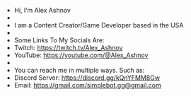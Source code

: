 - Hi, I’m Alex Ashnov
-
- I am a Content Creator/Game Developer based in the USA
-
- Some Links To My Socials Are:
- Twitch: https://twitch.tv/Alex_Ashnov
- YouTube: https://youtube.com/@Alex_Ashnov
-
- You can reach me in multiple ways. Such as:
- Discord Server: https://discord.gg/kQnYFMM8Gw
- Email: https://gmail.com/simplebot.gg@gmail.com
